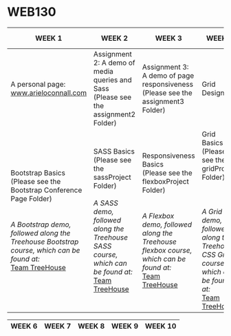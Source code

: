 # WEB130

**WEEK 1** | **WEEK 2** | **WEEK 3** | **WEEK 4** | **WEEK 5** |
---------- | ---------- | ---------- | ---------- | ---------- |
A personal page: www.arieloconnall.com |Assignment 2: A demo of media queries and Sass <br> (Please see the assignment2 Folder)|Assignment 3: A demo of page responsiveness <br> (Please see the assignment3 Folder)|Grid Design
Bootstrap Basics <br> (Please see the Bootstrap Conference Page Folder) <br><br><br> *A Bootstrap demo, followed along the Treehouse Bootstrap course, which can be found at:*<br> [Team TreeHouse](https://teamtreehouse.com/library/bootstrap-4-basics-2)|SASS Basics <br> (Please see the sassProject Folder)<br><br>*A SASS demo, followed along the Treehouse SASS course, which can be found at:*<br> [Team TreeHouse](https://teamtreehouse.com/library/sass-basics-2)|Responsiveness Basics <br> (Please see the flexboxProject Folder) <br><br><br> *A Flexbox demo, followed along the Treehouse flexbox course, which can be found at:*<br> [Team TreeHouse](https://teamtreehouse.com/library/css-flexbox-layout)|Grid Basics <br> (Please see the gridProject Folder) <br><br><br><br> *A Grid demo, followed along the Treehouse CSS Grid course, which can be found at:*<br> [Team TreeHouse](https://teamtreehouse.com/library/css-grid-layout) 


 **WEEK 6** | **WEEK 7** | **WEEK 8** | **WEEK 9** | **WEEK 10** |
  ---------- | ---------- | ---------- | ---------- | ---------- |
